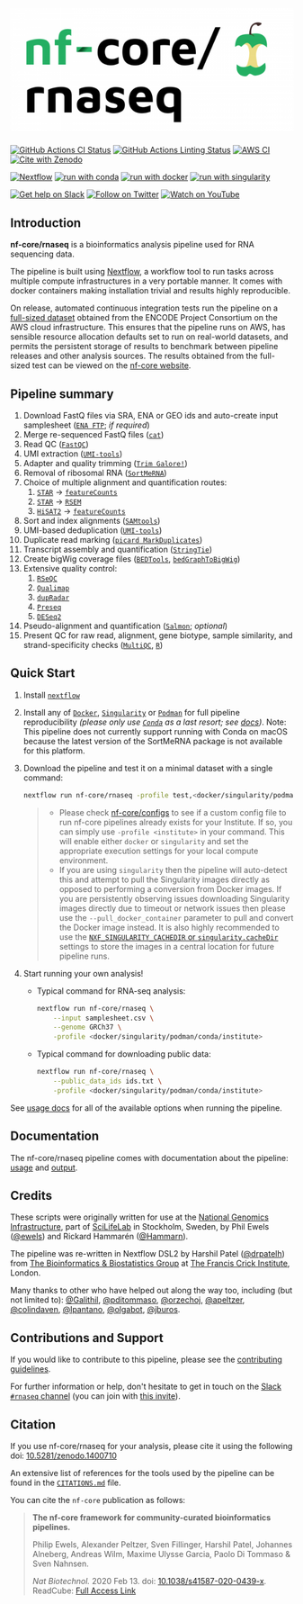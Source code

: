 # ![nf-core/rnaseq](docs/images/nf-core-rnaseq_logo.png)

[![GitHub Actions CI Status](https://github.com/nf-core/rnaseq/workflows/nf-core%20CI/badge.svg)](https://github.com/nf-core/rnaseq/actions?query=workflow%3A%22nf-core+CI%22)
[![GitHub Actions Linting Status](https://github.com/nf-core/rnaseq/workflows/nf-core%20linting/badge.svg)](https://github.com/nf-core/rnaseq/actions?query=workflow%3A%22nf-core+linting%22)
[![AWS CI](https://img.shields.io/badge/CI%20tests-full%20size-FF9900?labelColor=000000&logo=Amazon%20AWS)](https://nf-co.re/rnaseq/results)
[![Cite with Zenodo](http://img.shields.io/badge/DOI-10.5281/zenodo.1400710-1073c8?labelColor=000000)](https://doi.org/10.5281/zenodo.1400710)

[![Nextflow](https://img.shields.io/badge/nextflow%20DSL2-%E2%89%A520.07.1-23aa62.svg?labelColor=000000)](https://www.nextflow.io/)
[![run with conda](http://img.shields.io/badge/run%20with-conda-3EB049?labelColor=000000&logo=anaconda)](https://docs.conda.io/en/latest/)
[![run with docker](https://img.shields.io/badge/run%20with-docker-0db7ed?labelColor=000000&logo=docker)](https://www.docker.com/)
[![run with singularity](https://img.shields.io/badge/run%20with-singularity-1d355c.svg?labelColor=000000)](https://sylabs.io/docs/)

[![Get help on Slack](http://img.shields.io/badge/slack-nf--core%20%23rnaseq-4A154B?labelColor=000000&logo=slack)](https://nfcore.slack.com/channels/rnaseq)
[![Follow on Twitter](http://img.shields.io/badge/twitter-%40nf__core-1DA1F2?labelColor=000000&logo=twitter)](https://twitter.com/nf_core)
[![Watch on YouTube](http://img.shields.io/badge/youtube-nf--core-FF0000?labelColor=000000&logo=youtube)](https://www.youtube.com/c/nf-core)

## Introduction

**nf-core/rnaseq** is a bioinformatics analysis pipeline used for RNA sequencing data.

The pipeline is built using [Nextflow](https://www.nextflow.io), a workflow tool to run tasks across multiple compute infrastructures in a very portable manner. It comes with docker containers making installation trivial and results highly reproducible.

On release, automated continuous integration tests run the pipeline on a [full-sized dataset](https://github.com/nf-core/test-datasets/tree/rnaseq#full-test-dataset-origin) obtained from the ENCODE Project Consortium on the AWS cloud infrastructure. This ensures that the pipeline runs on AWS, has sensible resource allocation defaults set to run on real-world datasets, and permits the persistent storage of results to benchmark between pipeline releases and other analysis sources. The results obtained from the full-sized test can be viewed on the [nf-core website](https://nf-co.re/rnaseq/results).

## Pipeline summary

1. Download FastQ files via SRA, ENA or GEO ids and auto-create input samplesheet ([`ENA FTP`](https://ena-docs.readthedocs.io/en/latest/retrieval/file-download.html); *if required*)
2. Merge re-sequenced FastQ files ([`cat`](http://www.linfo.org/cat.html))
3. Read QC ([`FastQC`](https://www.bioinformatics.babraham.ac.uk/projects/fastqc/))
4. UMI extraction ([`UMI-tools`](https://github.com/CGATOxford/UMI-tools))
5. Adapter and quality trimming ([`Trim Galore!`](https://www.bioinformatics.babraham.ac.uk/projects/trim_galore/))
6. Removal of ribosomal RNA ([`SortMeRNA`](https://github.com/biocore/sortmerna))
7. Choice of multiple alignment and quantification routes:
    1. [`STAR`](https://github.com/alexdobin/STAR) -> [`featureCounts`](http://bioinf.wehi.edu.au/featureCounts/)
    2. [`STAR`](https://github.com/alexdobin/STAR) -> [`RSEM`](https://github.com/deweylab/RSEM)
    3. [`HiSAT2`](https://ccb.jhu.edu/software/hisat2/index.shtml) -> [`featureCounts`](http://bioinf.wehi.edu.au/featureCounts/)
8. Sort and index alignments ([`SAMtools`](https://sourceforge.net/projects/samtools/files/samtools/))
9. UMI-based deduplication ([`UMI-tools`](https://github.com/CGATOxford/UMI-tools))
10. Duplicate read marking ([`picard MarkDuplicates`](https://broadinstitute.github.io/picard/))
11. Transcript assembly and quantification ([`StringTie`](https://ccb.jhu.edu/software/stringtie/))
12. Create bigWig coverage files ([`BEDTools`](https://github.com/arq5x/bedtools2/), [`bedGraphToBigWig`](http://hgdownload.soe.ucsc.edu/admin/exe/))
13. Extensive quality control:
    1. [`RSeQC`](http://rseqc.sourceforge.net/)
    2. [`Qualimap`](http://qualimap.bioinfo.cipf.es/)
    3. [`dupRadar`](https://bioconductor.org/packages/release/bioc/html/dupRadar.html)
    4. [`Preseq`](http://smithlabresearch.org/software/preseq/)
    5. [`DESeq2`](https://bioconductor.org/packages/release/bioc/html/DESeq2.html)
14. Pseudo-alignment and quantification ([`Salmon`](https://combine-lab.github.io/salmon/); *optional*)
15. Present QC for raw read, alignment, gene biotype, sample similarity, and strand-specificity checks ([`MultiQC`](http://multiqc.info/), [`R`](https://www.r-project.org/))

## Quick Start

1. Install [`nextflow`](https://nf-co.re/usage/installation)

2. Install any of [`Docker`](https://docs.docker.com/engine/installation/), [`Singularity`](https://www.sylabs.io/guides/3.0/user-guide/) or [`Podman`](https://podman.io/) for full pipeline reproducibility _(please only use [`Conda`](https://conda.io/miniconda.html) as a last resort; see [docs](https://nf-co.re/usage/configuration#basic-configuration-profiles))_. Note: This pipeline does not currently support running with Conda on macOS because the latest version of the SortMeRNA package is not available for this platform.

3. Download the pipeline and test it on a minimal dataset with a single command:

    ```bash
    nextflow run nf-core/rnaseq -profile test,<docker/singularity/podman/conda/institute>
    ```

    > * Please check [nf-core/configs](https://github.com/nf-core/configs#documentation) to see if a custom config file to run nf-core pipelines already exists for your Institute. If so, you can simply use `-profile <institute>` in your command. This will enable either `docker` or `singularity` and set the appropriate execution settings for your local compute environment.
    > * If you are using `singularity` then the pipeline will auto-detect this and attempt to pull the Singularity images directly as opposed to performing a conversion from Docker images. If you are persistently observing issues downloading Singularity images directly due to timeout or network issues then please use the `--pull_docker_container` parameter to pull and convert the Docker image instead. It is also highly recommended to use the [`NXF_SINGULARITY_CACHEDIR` or `singularity.cacheDir`](https://www.nextflow.io/docs/latest/singularity.html?#singularity-docker-hub) settings to store the images in a central location for future pipeline runs.

4. Start running your own analysis!

    * Typical command for RNA-seq analysis:

        ```bash
        nextflow run nf-core/rnaseq \
            --input samplesheet.csv \
            --genome GRCh37 \
            -profile <docker/singularity/podman/conda/institute>
        ```

    * Typical command for downloading public data:

        ```bash
        nextflow run nf-core/rnaseq \
            --public_data_ids ids.txt \
            -profile <docker/singularity/podman/conda/institute>
        ```

See [usage docs](https://nf-co.re/rnaseq/usage) for all of the available options when running the pipeline.

## Documentation

The nf-core/rnaseq pipeline comes with documentation about the pipeline: [usage](https://nf-co.re/rnaseq/usage) and [output](https://nf-co.re/rnaseq/output).

## Credits

These scripts were originally written for use at the [National Genomics Infrastructure](https://ngisweden.scilifelab.se), part of [SciLifeLab](http://www.scilifelab.se/) in Stockholm, Sweden, by Phil Ewels ([@ewels](https://github.com/ewels)) and Rickard Hammarén ([@Hammarn](https://github.com/Hammarn)).

The pipeline was re-written in Nextflow DSL2 by Harshil Patel ([@drpatelh](https://github.com/drpatelh)) from [The Bioinformatics & Biostatistics Group](https://www.crick.ac.uk/research/science-technology-platforms/bioinformatics-and-biostatistics/) at [The Francis Crick Institute](https://www.crick.ac.uk/), London.

Many thanks to other who have helped out along the way too, including (but not limited to):
[@Galithil](https://github.com/Galithil),
[@pditommaso](https://github.com/pditommaso),
[@orzechoj](https://github.com/orzechoj),
[@apeltzer](https://github.com/apeltzer),
[@colindaven](https://github.com/colindaven),
[@lpantano](https://github.com/lpantano),
[@olgabot](https://github.com/olgabot),
[@jburos](https://github.com/jburos).

## Contributions and Support

If you would like to contribute to this pipeline, please see the [contributing guidelines](.github/CONTRIBUTING.md).

For further information or help, don't hesitate to get in touch on the [Slack `#rnaseq` channel](https://nfcore.slack.com/channels/rnaseq) (you can join with [this invite](https://nf-co.re/join/slack)).

## Citation

If you use  nf-core/rnaseq for your analysis, please cite it using the following doi: [10.5281/zenodo.1400710](https://doi.org/10.5281/zenodo.1400710)

An extensive list of references for the tools used by the pipeline can be found in the [`CITATIONS.md`](CITATIONS.md) file.

You can cite the `nf-core` publication as follows:

> **The nf-core framework for community-curated bioinformatics pipelines.**
>
> Philip Ewels, Alexander Peltzer, Sven Fillinger, Harshil Patel, Johannes Alneberg, Andreas Wilm, Maxime Ulysse Garcia, Paolo Di Tommaso & Sven Nahnsen.
>
> _Nat Biotechnol._ 2020 Feb 13. doi: [10.1038/s41587-020-0439-x](https://dx.doi.org/10.1038/s41587-020-0439-x).
> ReadCube: [Full Access Link](https://rdcu.be/b1GjZ)
